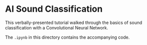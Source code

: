 # AI Sound Classification

This verbally-presented tutorial walked through the basics of sound classification with a Convolutional Neural Network.

The `.ipynb` in this directory contains the accompanying code. 

